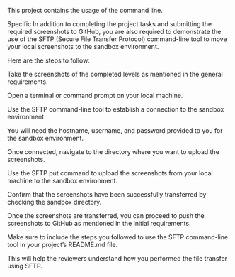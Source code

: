 This project contains the usage of the command line.

Specific
In addition to completing the project tasks and submitting
the required screenshots to GitHub, you are also required to
demonstrate the use of the SFTP (Secure File Transfer Protocol)
command-line tool to move your local screenshots to the sandbox environment.

Here are the steps to follow:

Take the screenshots of the completed levels as mentioned in the general
requirements.

Open a terminal or command prompt on your local machine.

Use the SFTP command-line tool to establish a connection to the sandbox
environment.

You will need the hostname, username, and password provided
to you for the sandbox environment.

Once connected, navigate to the directory where you want to upload the screenshots.

Use the SFTP put command to upload the screenshots from your local machine to the sandbox environment.

Confirm that the screenshots have been successfully transferred by checking the sandbox directory.

Once the screenshots are transferred, you can proceed to push the screenshots to
GitHub as mentioned in the initial requirements.

Make sure to include the steps you followed to use the SFTP command-line tool
in your project’s README.md file.

This will help the reviewers understand how you performed the file transfer using SFTP.
